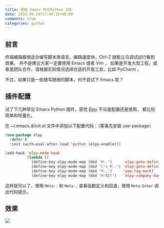 ```yaml
---
title: 使用 Emacs 作为Python IDE
date: 2016-08-24T17:40:15+08:00
comments: true
categories: python
---
```


## 前言

终端编辑器很适合编写脚本类语言，编辑速度快，Ctrl-Z 就能立马调试运行看到效果。
并不是建议大家一定要使用 Emacs 或者 Vim ，
如果是开发大型工程，或者是团队合作，请根据实际情况选择合适的开发工具，比如 PyCharm 。

不过，如果只是一些随写随用的脚本，何不尝试下 Emacs 呢？



## 插件配置

试了下几种常见 Emacs Python 插件，感觉 [Elpy](https://github.com/jorgenschaefer/elpy) 不论是配置还是使用，
都比较简单和轻量化。

在 ~/.emacs.d/init.el 文件中添加以下配置代码：（需事先安装 use-package）

``` lisp
(use-package elpy
  :defer t
  :init (with-eval-after-load 'python (elpy-enable)))

(add-hook 'elpy-mode-hook
          (lambda ()
            (define-key elpy-mode-map (kbd "M-.")     'elpy-goto-definition)
            (define-key elpy-mode-map (kbd "C-x M-.") 'elpy-goto-definition-other-window)
            (define-key elpy-mode-map (kbd "M-,")     'pop-tag-mark)
            (define-key elpy-mode-map (kbd "M-RET")   'elpy-company-backend)))
```

这样就可以了，使用 `Meta-.` 和 `Meta-,` 查看函数定义和回退，使用 `Meta-Enter` 调出代码提示。


## 效果

![](/images/tech/emacs_py_env.gif)
